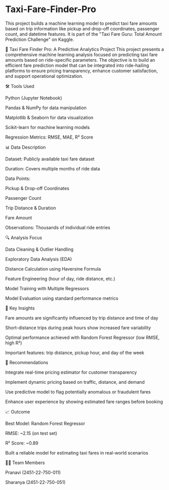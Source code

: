 # Taxi-Fare-Finder-Pro
This project builds a machine learning model to predict taxi fare amounts based on trip information like pickup and drop-off coordinates, passenger count, and datetime features. It is part of the "Taxi Fare Guru: Total Amount Prediction Challenge" on Kaggle.

🚕 Taxi Fare Finder Pro: A Predictive Analytics Project
This project presents a comprehensive machine learning analysis focused on predicting taxi fare amounts based on ride-specific parameters. The objective is to build an efficient fare prediction model that can be integrated into ride-hailing platforms to ensure pricing transparency, enhance customer satisfaction, and support operational optimization.


🛠️ Tools Used

Python (Jupyter Notebook)


Pandas & NumPy for data manipulation


Matplotlib & Seaborn for data visualization


Scikit-learn for machine learning models


Regression Metrics: RMSE, MAE, R² Score



📊 Data Description

Dataset: Publicly available taxi fare dataset


Duration: Covers multiple months of ride data


Data Points:


Pickup & Drop-off Coordinates


Passenger Count


Trip Distance & Duration


Fare Amount



Observations: Thousands of individual ride entries



🔍 Analysis Focus

Data Cleaning & Outlier Handling


Exploratory Data Analysis (EDA)


Distance Calculation using Haversine Formula


Feature Engineering (hour of day, ride distance, etc.)


Model Training with Multiple Regressors


Model Evaluation using standard performance metrics



📌 Key Insights

Fare amounts are significantly influenced by trip distance and time of day


Short-distance trips during peak hours show increased fare variability


Optimal performance achieved with Random Forest Regressor (low RMSE, high R²)


Important features: trip distance, pickup hour, and day of the week



🧠 Recommendations

Integrate real-time pricing estimator for customer transparency


Implement dynamic pricing based on traffic, distance, and demand


Use predictive model to flag potentially anomalous or fraudulent fares


Enhance user experience by showing estimated fare ranges before booking



📈 Outcome

Best Model: Random Forest Regressor


RMSE: ~2.15 (on test set)


R² Score: ~0.89


Built a reliable model for estimating taxi fares in real-world scenarios



👨‍💻 Team Members



Pranavi (2451-22-750-011)


Sharanya (2451-22-750-051)
